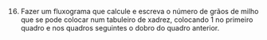 16. Fazer um fluxograma que calcule e escreva o número de grãos de milho que se pode colocar num tabuleiro de xadrez, colocando 1 no primeiro quadro e nos quadros seguintes o dobro do quadro anterior.

